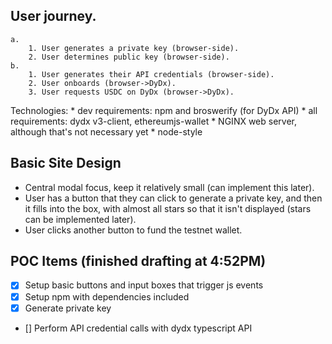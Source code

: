 ## User journey.
    a. 
        1. User generates a private key (browser-side).
        2. User determines public key (browser-side).
    b. 
        1. User generates their API credentials (browser-side).
        2. User onboards (browser->DyDx).
        3. User requests USDC on DyDx (browser->DyDx).

Technologies:
    * dev requirements: npm and broswerify (for DyDx API)
    * all requirements: dydx v3-client, ethereumjs-wallet
    * NGINX web server, although that's not necessary yet
    * node-style

## Basic Site Design
* Central modal focus, keep it relatively small (can implement this later).
* User has a button that they can click to generate a private key, and then it fills into the box, with almost all stars so that it isn't displayed (stars can be implemented later).
* User clicks another button to fund the testnet wallet.

## POC Items (finished drafting at 4:52PM)
* [x] Setup basic buttons and input boxes that trigger js events
* [x] Setup npm with dependencies included
* [x] Generate private key
* [] Perform API credential calls with dydx typescript API



